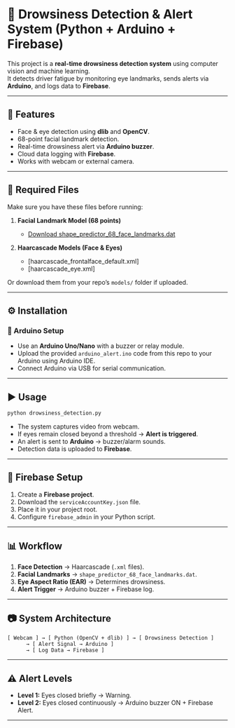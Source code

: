 # 🚗 Drowsiness Detection & Alert System (Python + Arduino + Firebase)

This project is a **real-time drowsiness detection system** using computer vision and machine learning.  
It detects driver fatigue by monitoring eye landmarks, sends alerts via **Arduino**, and logs data to **Firebase**.

---

## 📌 Features
- Face & eye detection using **dlib** and **OpenCV**.
- 68-point facial landmark detection.
- Real-time drowsiness alert via **Arduino buzzer**.
- Cloud data logging with **Firebase**.
- Works with webcam or external camera.

---

## 📂 Required Files
Make sure you have these files before running:

1. **Facial Landmark Model (68 points)**  
   - [Download shape_predictor_68_face_landmarks.dat](https://huggingface.co/matt3ounstable/dlib_predictor_recognition/resolve/main/shape_predictor_68_face_landmarks.dat)

2. **Haarcascade Models (Face & Eyes)**  
   - [haarcascade_frontalface_default.xml]
   - [haarcascade_eye.xml]

Or download them from your repo’s `models/` folder if uploaded.

---

## ⚙️ Installation


### 🔹 Arduino Setup

* Use an **Arduino Uno/Nano** with a buzzer or relay module.
* Upload the provided `arduino_alert.ino` code from this repo to your Arduino using Arduino IDE.
* Connect Arduino via USB for serial communication.

---

## ▶️ Usage

```bash
python drowsiness_detection.py
```

* The system captures video from webcam.
* If eyes remain closed beyond a threshold → **Alert is triggered**.
* An alert is sent to **Arduino** → buzzer/alarm sounds.
* Detection data is uploaded to **Firebase**.

---

## 🔗 Firebase Setup

1. Create a **Firebase project**.
2. Download the `serviceAccountKey.json` file.
3. Place it in your project root.
4. Configure `firebase_admin` in your Python script.

---

## 📊 Workflow

1. **Face Detection** → Haarcascade (`.xml` files).
2. **Facial Landmarks** → `shape_predictor_68_face_landmarks.dat`.
3. **Eye Aspect Ratio (EAR)** → Determines drowsiness.
4. **Alert Trigger** → Arduino buzzer + Firebase log.

---

## 📷 System Architecture

```
[ Webcam ] → [ Python (OpenCV + dlib) ] → [ Drowsiness Detection ] 
      → [ Alert Signal → Arduino ] 
      → [ Log Data → Firebase ]
```

---

## ⚠️ Alert Levels

* **Level 1:** Eyes closed briefly → Warning.
* **Level 2:** Eyes closed continuously → Arduino buzzer ON + Firebase Alert.

---


